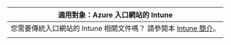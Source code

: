 |適用對象：Azure 入口網站的 Intune |
|--|
|您需要傳統入口網站的 Intune 相關文件嗎？ 請參閱本 [Intune 簡介](/intune/introduction-intune?toc=/intune-classic/toc.json)。|
| |
